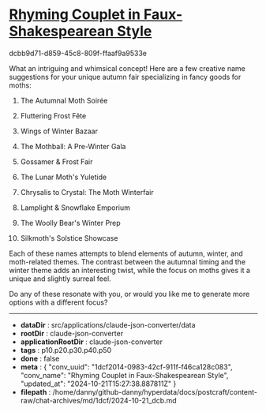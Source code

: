# [Rhyming Couplet in Faux-Shakespearean Style](https://claude.ai/chat/1dcf2014-0983-42cf-911f-f46ca128c083)

dcbb9d71-d859-45c8-809f-ffaaf9a9533e

 What an intriguing and whimsical concept! Here are a few creative name suggestions for your unique autumn fair specializing in fancy goods for moths:

1. The Autumnal Moth Soirée

2. Fluttering Frost Fête

3. Wings of Winter Bazaar

4. The Mothball: A Pre-Winter Gala

5. Gossamer & Frost Fair

6. The Lunar Moth's Yuletide

7. Chrysalis to Crystal: The Moth Winterfair

8. Lamplight & Snowflake Emporium

9. The Woolly Bear's Winter Prep

10. Silkmoth's Solstice Showcase

Each of these names attempts to blend elements of autumn, winter, and moth-related themes. The contrast between the autumnal timing and the winter theme adds an interesting twist, while the focus on moths gives it a unique and slightly surreal feel.

Do any of these resonate with you, or would you like me to generate more options with a different focus?

---

* **dataDir** : src/applications/claude-json-converter/data
* **rootDir** : claude-json-converter
* **applicationRootDir** : claude-json-converter
* **tags** : p10.p20.p30.p40.p50
* **done** : false
* **meta** : {
  "conv_uuid": "1dcf2014-0983-42cf-911f-f46ca128c083",
  "conv_name": "Rhyming Couplet in Faux-Shakespearean Style",
  "updated_at": "2024-10-21T15:27:38.887811Z"
}
* **filepath** : /home/danny/github-danny/hyperdata/docs/postcraft/content-raw/chat-archives/md/1dcf/2024-10-21_dcb.md
